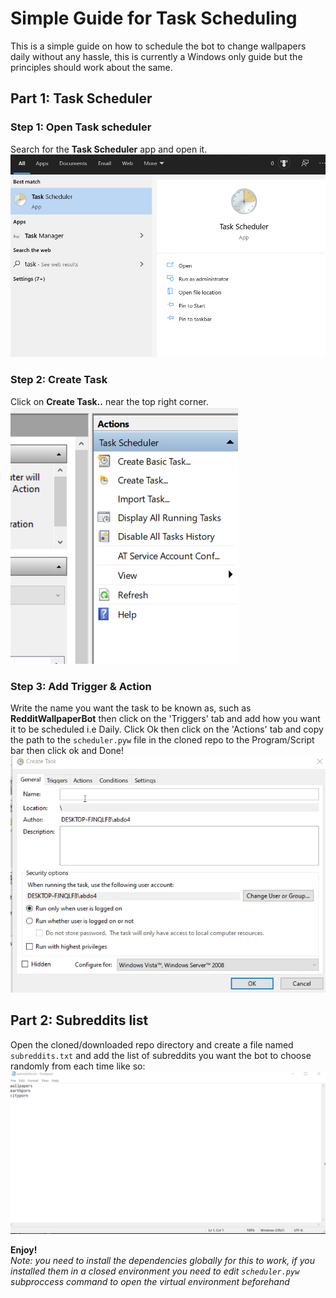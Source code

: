 # Simple Guide for Task Scheduling
This is a simple guide on how to schedule the bot to change wallpapers daily without any hassle, this is currently a Windows only guide but the principles should work about the same.  

## Part 1: Task Scheduler

### Step 1: Open Task scheduler
Search for the **Task Scheduler** app and open it.  
![Picture for illustration](assets/UR2rNehrDq.png)


### Step 2: Create Task 
Click on **Create Task..** near the top right corner.  
![Picture for illustration](assets/MmdhjI467E.png)


### Step 3: Add Trigger & Action
Write the name you want the task to be known as, such as **RedditWallpaperBot** then click on the 'Triggers' tab and add how you want it to be scheduled i.e Daily. Click Ok then click on the 'Actions' tab and copy the path to the `scheduler.pyw` file in the cloned repo to the Program/Script bar then click ok and Done!  
![GIF for illustration](assets/yNM7nl8Y82.gif)


## Part 2: Subreddits list
Open the cloned/downloaded repo directory and create a file named `subreddits.txt` and add the list of subreddits you want the bot to choose randomly from each time like so:
![Picture for illustration](assets/9iyuIBnlbq.png)


**Enjoy!**  
*Note: you need to install the dependencies globally for this to work, if you installed them in a closed environment you need to edit `scheduler.pyw` subproccess command to open the virtual environment beforehand*